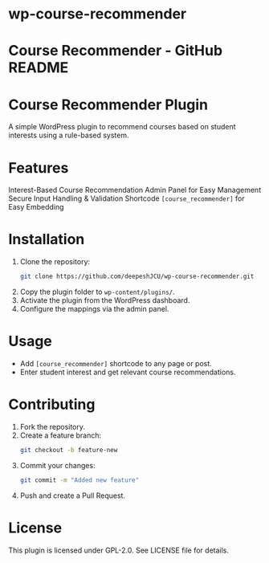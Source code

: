 # wp-course-recommender


# Course Recommender - GitHub README

# Course Recommender Plugin
A simple WordPress plugin to recommend courses based on student interests using a rule-based system.

# Features
Interest-Based Course Recommendation
Admin Panel for Easy Management
Secure Input Handling & Validation
Shortcode `[course_recommender]` for Easy Embedding

# Installation
1. Clone the repository:
   ```bash
   git clone https://github.com/deepeshJCU/wp-course-recommender.git
   ```
2. Copy the plugin folder to `wp-content/plugins/`.
3. Activate the plugin from the WordPress dashboard.
4. Configure the mappings via the admin panel.

# Usage
- Add `[course_recommender]` shortcode to any page or post.
- Enter student interest and get relevant course recommendations.

# Contributing
1. Fork the repository.
2. Create a feature branch:
   ```bash
   git checkout -b feature-new
   ```
3. Commit your changes:
   ```bash
   git commit -m "Added new feature"
   ```
4. Push and create a Pull Request.

# License
This plugin is licensed under GPL-2.0. See LICENSE file for details.
